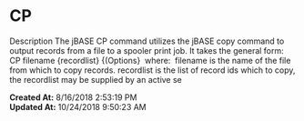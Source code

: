# CP

Description The jBASE CP command utilizes the jBASE copy command to output records from a file to a spooler print job. It takes the general form:  CP filename {recordlist} {(Options}  where:  filename is the name of the file from which to copy records. recordlist is the list of record ids which to copy, the recordlist may be supplied by an active se  

**Created At:** 8/16/2018 2:53:19 PM  
**Updated At:** 10/24/2018 9:50:23 AM  

